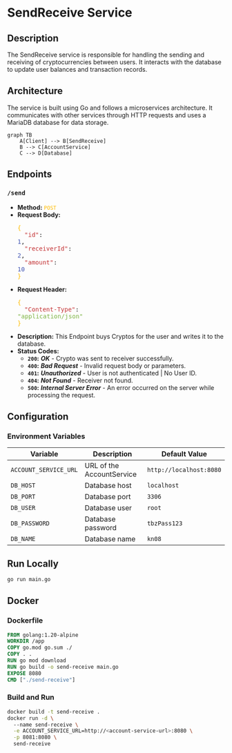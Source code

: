 # SendReceive Service

## Description

The SendReceive service is responsible for handling the sending and receiving of cryptocurrencies between users. It interacts with the database to update user balances and transaction records.

## Architecture

The service is built using Go and follows a microservices architecture. It communicates with other services through HTTP requests and uses a MariaDB database for data storage.

```mermaid
graph TB
    A[Client] --> B[SendReceive]
    B --> C[AccountService]
    C --> D[Database]
```

## Endpoints

### `/send`

- **Method:** <span style="color:#ffbb00">`POST`</span>
- **Request Body:** <pre>
<span style="color:#ffbb00">{</span>
  <span style="color:#c43537;margin-left:1rem">"id"</span>: <span style="color:#4659b5">1</span>,
  <span style="color:#c43537;margin-left:1rem">"receiverId"</span>: <span style="color:#4659b5">2</span>,
  <span style="color:#c43537;margin-left:1rem">"amount"</span>: <span style="color:#4659b5">10</span>
<span style="color:#ffbb00">}</span>
</pre>

- **Request Header:** <pre>
<span style="color:#ffbb00">{</span>
  <span style="color:#c43537;margin-left:1rem">"Content-Type"</span>: <span style="color:#7fb546">"application/json"</span>
<span style="color:#ffbb00">}</span>
</pre>

- **Description:** This Endpoint buys Cryptos for the user and writes it to the database.
- **Status Codes:**
  - **`200`:** ***OK*** - Crypto was sent to receiver successfully.
  - **`400`:** ***Bad Request*** - Invalid request body or parameters.
  - **`401`:** ***Unauthorized*** - User is not authenticated | No User ID.
  - **`404`:** ***Not Found*** - Receiver not found.
  - **`500`:** ***Internal Server Error*** - An error occurred on the server while processing the request.

## Configuration

### Environment Variables

|Variable|Description|Default Value|
|---|---|---|
|`ACCOUNT_SERVICE_URL`|URL of the AccountService|`http://localhost:8080`|
|`DB_HOST`|Database host|`localhost`|
|`DB_PORT`|Database port|`3306`|
|`DB_USER`|Database user|`root`|
|`DB_PASSWORD`|Database password|`tbzPass123`|
|`DB_NAME`|Database name|`kn08`|

## Run Locally

```sh
go run main.go
```

## Docker

### Dockerfile

```dockerfile
FROM golang:1.20-alpine
WORKDIR /app
COPY go.mod go.sum ./
COPY . .
RUN go mod download
RUN go build -o send-receive main.go
EXPOSE 8080
CMD ["./send-receive"]
```

### Build and Run

```sh
docker build -t send-receive .
docker run -d \ 
  --name send-receive \
  -e ACCOUNT_SERVICE_URL=http://<account-service-url>:8080 \
  -p 8081:8080 \
  send-receive
```
